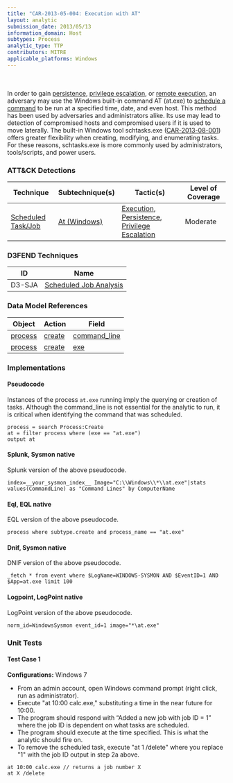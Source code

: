 ```yaml
---
title: "CAR-2013-05-004: Execution with AT"
layout: analytic
submission_date: 2013/05/13
information_domain: Host
subtypes: Process
analytic_type: TTP
contributors: MITRE
applicable_platforms: Windows
---
```

<br><br>
In order to gain [persistence](https://attack.mitre.org/tactics/TA0003/), [privilege escalation](https://attack.mitre.org/tactics/TA0004/), or [remote execution](https://attack.mitre.org/tactics/TA0002/), an adversary may use the Windows built-in command AT (at.exe) to [schedule a command](https://attack.mitre.org/techniques/T1053/002) to be run at a specified time, date, and even host. This method has been used by adversaries and administrators alike. Its use may lead to detection of compromised hosts and compromised users if it is used to move laterally.
The built-in Windows tool schtasks.exe ([CAR-2013-08-001](../CAR-2013-08-001)) offers greater flexibility when creating, modifying, and enumerating tasks. For these reasons, schtasks.exe is more commonly used by administrators, tools/scripts, and power users.


### ATT&CK Detections

|Technique|Subtechnique(s)|Tactic(s)|Level of Coverage|
|---|---|---|---|
|[Scheduled Task/Job](https://attack.mitre.org/techniques/T1053/)|[At (Windows)](https://attack.mitre.org/techniques/T1053/002/)|[Execution](https://attack.mitre.org/tactics/TA0002/), [Persistence](https://attack.mitre.org/tactics/TA0003/), [Privilege Escalation](https://attack.mitre.org/tactics/TA0004/)|Moderate|


### D3FEND Techniques

|ID|Name|
|---|---| 
|D3-SJA | [Scheduled Job Analysis](https://d3fend.mitre.org/technique/d3f:ScheduledJobAnalysis)| 



### Data Model References

|Object|Action|Field|
|---|---|---|
|[process](/data_model/process) | [create](/data_model/process#create) | [command_line](/data_model/process#command_line) |
|[process](/data_model/process) | [create](/data_model/process#create) | [exe](/data_model/process#exe) |



### Implementations

#### Pseudocode

Instances of the process `at.exe` running imply the querying or creation of tasks. Although the command_line is not essential for the analytic to run, it is critical when identifying the command that was scheduled.


```
process = search Process:Create
at = filter process where (exe == "at.exe")
output at
```


#### Splunk, Sysmon native

Splunk version of the above pseudocode.


```
index=__your_sysmon_index__ Image="C:\\Windows\\*\\at.exe"|stats values(CommandLine) as "Command Lines" by ComputerName
```


#### Eql, EQL native

EQL version of the above pseudocode.


```
process where subtype.create and process_name == "at.exe"
```


#### Dnif, Sysmon native

DNIF version of the above pseudocode.


```
_fetch * from event where $LogName=WINDOWS-SYSMON AND $EventID=1 AND $App=at.exe limit 100
```


#### Logpoint, LogPoint native

LogPoint version of the above pseudocode.


```
norm_id=WindowsSysmon event_id=1 image="*\at.exe"
```



### Unit Tests

#### Test Case 1

**Configurations:** Windows 7

-   From an admin account, open Windows command prompt (right click, run as administrator).
-   Execute "at 10:00 calc.exe," substituting a time in the near future for 10:00.
-   The program should respond with “Added a new job with job ID = 1” where the job ID is dependent on what tasks are scheduled.
-   The program should execute at the time specified. This is what the analytic should fire on.
-   To remove the scheduled task, execute "at 1 /delete" where you replace "1" with the job ID output in step 2a above.

```
at 10:00 calc.exe // returns a job number X
at X /delete
```


